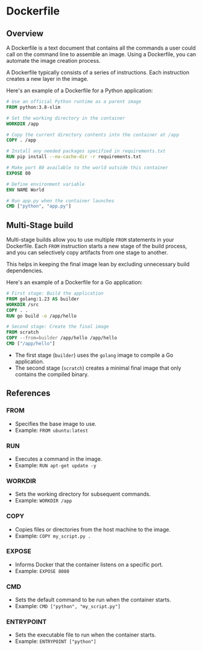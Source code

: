 # Dockerfile

## Overview

A Dockerfile is a text document that contains all the commands a user could call on the command line to assemble an image. Using a Dockerfile, you can automate the image creation process. 

A Dockerfile typically consists of a series of instructions. Each instruction creates a new layer in the image. 

Here's an example of a Dockerfile for a Python application:
```dockerfile
# Use an official Python runtime as a parent image
FROM python:3.8-slim

# Set the working directory in the container
WORKDIR /app

# Copy the current directory contents into the container at /app
COPY . /app

# Install any needed packages specified in requirements.txt
RUN pip install --no-cache-dir -r requirements.txt

# Make port 80 available to the world outside this container
EXPOSE 80

# Define environment variable
ENV NAME World

# Run app.py when the container launches
CMD ["python", "app.py"]
```


## Multi-Stage build

Multi-stage builds allow you to use multiple `FROM` statements in your Dockerfile. Each `FROM` instruction starts a new stage of the build process, and you can selectively copy artifacts from one stage to another. 

This helps in keeping the final image lean by excluding unnecessary build dependencies.

Here's an example of a Dockerfile for a Go application:
```dockerfile
# First stage: Build the application
FROM golang:1.23 AS builder
WORKDIR /src
COPY . .
RUN go build -o /app/hello

# Second stage: Create the final image
FROM scratch
COPY --from=builder /app/hello /app/hello
CMD ["/app/hello"]
```
- The first stage (`builder`) uses the `golang` image to compile a Go application.
- The second stage (`scratch`) creates a minimal final image that only contains the compiled binary.


## References

### FROM
- Specifies the base image to use.
- Example: `FROM ubuntu:latest`

### RUN
- Executes a command in the image.
- Example: `RUN apt-get update -y`

### WORKDIR
- Sets the working directory for subsequent commands.
- Example: `WORKDIR /app`

### COPY
- Copies files or directories from the host machine to the image.
- Example: `COPY my_script.py .`

### EXPOSE
- Informs Docker that the container listens on a specific port.
- Example: `EXPOSE 8080`

### CMD
- Sets the default command to be run when the container starts.
- Example: `CMD ["python", "my_script.py"]`

### ENTRYPOINT
- Sets the executable file to run when the container starts.
- Example: `ENTRYPOINT ["python"]`
